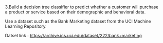 3.Build a decision tree classifier to predict whether a customer will purchase 
a product or service based on their demographic and behavioral data. 

Use a dataset such as the Bank Marketing dataset from the UCI Machine Learning Repository.

Datset link : https://archive.ics.uci.edu/dataset/222/bank+marketing
